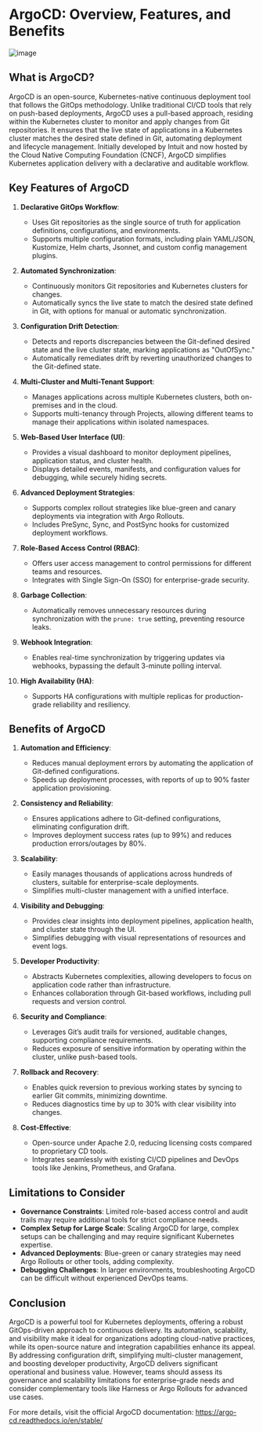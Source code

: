 # ArgoCD: Overview, Features, and Benefits
![image](https://github.com/user-attachments/assets/ca944588-c269-4d08-bbf7-bac9c8355813)

## What is ArgoCD?

ArgoCD is an open-source, Kubernetes-native continuous deployment tool that follows the GitOps methodology. Unlike traditional CI/CD tools that rely on push-based deployments, ArgoCD uses a pull-based approach, residing within the Kubernetes cluster to monitor and apply changes from Git repositories. It ensures that the live state of applications in a Kubernetes cluster matches the desired state defined in Git, automating deployment and lifecycle management. Initially developed by Intuit and now hosted by the Cloud Native Computing Foundation (CNCF), ArgoCD simplifies Kubernetes application delivery with a declarative and auditable workflow.

## Key Features of ArgoCD

1. **Declarative GitOps Workflow**:
   - Uses Git repositories as the single source of truth for application definitions, configurations, and environments.
   - Supports multiple configuration formats, including plain YAML/JSON, Kustomize, Helm charts, Jsonnet, and custom config management plugins.

2. **Automated Synchronization**:
   - Continuously monitors Git repositories and Kubernetes clusters for changes.
   - Automatically syncs the live state to match the desired state defined in Git, with options for manual or automatic synchronization.

3. **Configuration Drift Detection**:
   - Detects and reports discrepancies between the Git-defined desired state and the live cluster state, marking applications as "OutOfSync."
   - Automatically remediates drift by reverting unauthorized changes to the Git-defined state.

4. **Multi-Cluster and Multi-Tenant Support**:
   - Manages applications across multiple Kubernetes clusters, both on-premises and in the cloud.
   - Supports multi-tenancy through Projects, allowing different teams to manage their applications within isolated namespaces.

5. **Web-Based User Interface (UI)**:
   - Provides a visual dashboard to monitor deployment pipelines, application status, and cluster health.
   - Displays detailed events, manifests, and configuration values for debugging, while securely hiding secrets.

6. **Advanced Deployment Strategies**:
   - Supports complex rollout strategies like blue-green and canary deployments via integration with Argo Rollouts.
   - Includes PreSync, Sync, and PostSync hooks for customized deployment workflows.

7. **Role-Based Access Control (RBAC)**:
   - Offers user access management to control permissions for different teams and resources.
   - Integrates with Single Sign-On (SSO) for enterprise-grade security.

8. **Garbage Collection**:
   - Automatically removes unnecessary resources during synchronization with the `prune: true` setting, preventing resource leaks.

9. **Webhook Integration**:
   - Enables real-time synchronization by triggering updates via webhooks, bypassing the default 3-minute polling interval.

10. **High Availability (HA)**:
    - Supports HA configurations with multiple replicas for production-grade reliability and resiliency.

## Benefits of ArgoCD

1. **Automation and Efficiency**:
   - Reduces manual deployment errors by automating the application of Git-defined configurations.
   - Speeds up deployment processes, with reports of up to 90% faster application provisioning.

2. **Consistency and Reliability**:
   - Ensures applications adhere to Git-defined configurations, eliminating configuration drift.
   - Improves deployment success rates (up to 99%) and reduces production errors/outages by 80%.

3. **Scalability**:
   - Easily manages thousands of applications across hundreds of clusters, suitable for enterprise-scale deployments.
   - Simplifies multi-cluster management with a unified interface.

4. **Visibility and Debugging**:
   - Provides clear insights into deployment pipelines, application health, and cluster state through the UI.
   - Simplifies debugging with visual representations of resources and event logs.

5. **Developer Productivity**:
   - Abstracts Kubernetes complexities, allowing developers to focus on application code rather than infrastructure.
   - Enhances collaboration through Git-based workflows, including pull requests and version control.

6. **Security and Compliance**:
   - Leverages Git’s audit trails for versioned, auditable changes, supporting compliance requirements.
   - Reduces exposure of sensitive information by operating within the cluster, unlike push-based tools.

7. **Rollback and Recovery**:
   - Enables quick reversion to previous working states by syncing to earlier Git commits, minimizing downtime.
   - Reduces diagnostics time by up to 30% with clear visibility into changes.

8. **Cost-Effective**:
   - Open-source under Apache 2.0, reducing licensing costs compared to proprietary CD tools.
   - Integrates seamlessly with existing CI/CD pipelines and DevOps tools like Jenkins, Prometheus, and Grafana.

## Limitations to Consider

- **Governance Constraints**: Limited role-based access control and audit trails may require additional tools for strict compliance needs.
- **Complex Setup for Large Scale**: Scaling ArgoCD for large, complex setups can be challenging and may require significant Kubernetes expertise.
- **Advanced Deployments**: Blue-green or canary strategies may need Argo Rollouts or other tools, adding complexity.
- **Debugging Challenges**: In larger environments, troubleshooting ArgoCD can be difficult without experienced DevOps teams.

## Conclusion

ArgoCD is a powerful tool for Kubernetes deployments, offering a robust GitOps-driven approach to continuous delivery. Its automation, scalability, and visibility make it ideal for organizations adopting cloud-native practices, while its open-source nature and integration capabilities enhance its appeal. By addressing configuration drift, simplifying multi-cluster management, and boosting developer productivity, ArgoCD delivers significant operational and business value. However, teams should assess its governance and scalability limitations for enterprise-grade needs and consider complementary tools like Harness or Argo Rollouts for advanced use cases.

For more details, visit the official ArgoCD documentation: https://argo-cd.readthedocs.io/en/stable/
